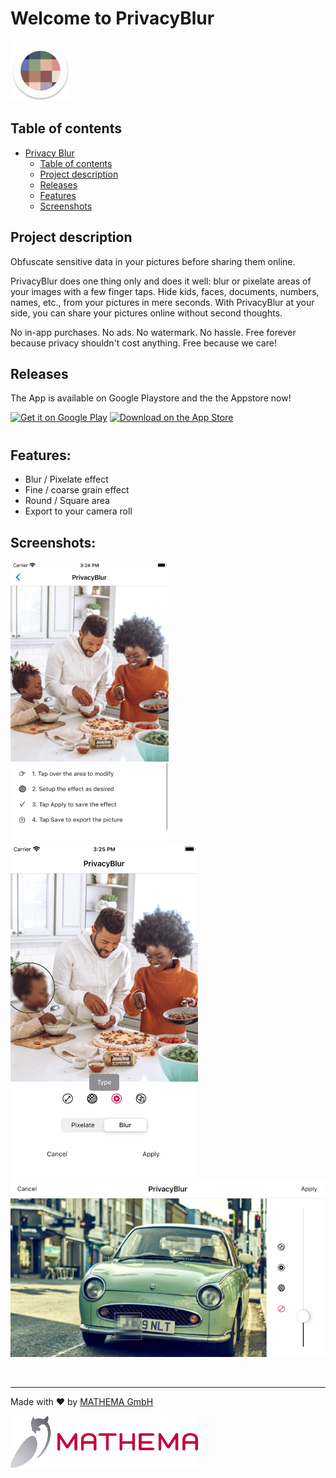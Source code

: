 # Welcome to PrivacyBlur

![Privacy Blur Logo](ic_launcher_round.png)

## Table of contents

- [Privacy Blur](#welcome-to-privacyblur)
  - [Table of contents](#table-of-contents)
  - [Project description](#project-description)
  - [Releases](#releases)
  - [Features](#features)
  - [Screenshots](#screenshots)

## Project description

Obfuscate sensitive data in your pictures before sharing them online.

PrivacyBlur does one thing only and does it well: blur or pixelate areas of your images with a few finger taps. Hide kids, faces, documents, numbers, names, etc., from your pictures in mere seconds. With PrivacyBlur at your side, you can share your pictures online without second thoughts.

No in-app purchases. No ads. No watermark. No hassle. Free forever because privacy shouldn't cost anything. Free because we care!

## Releases

The App is available on Google Playstore  and the the Appstore now!
<p float="left" align="left">
<a href='https://play.google.com/store/apps/details?id=de.mathema.privacyblur&pcampaignid=pcampaignidMKT-Other-global-all-co-prtnr-py-PartBadge-Mar2515-1'><img width="150px" alt='Get it on Google Play' src='https://play.google.com/intl/en_us/badges/static/images/badges/en_badge_web_generic.png'/></a>
<a href="https://apps.apple.com/us/app/privacyblur/id1536274106?itsct=apps_box_badge&amp;itscg=30200" style="width: 120px;margin-bottom: 10px;"><img src="https://tools.applemediaservices.com/api/badges/download-on-the-app-store/black/en-us?size=250x83&amp;releaseDate=1241395200&h=e93a702d61d46decc4c4f5140aad4aa6" alt="Download on the App Store" margin="0 0 10px 0" style="width: 120px;margin-bottom: 10px;"></a>
</p>

## Features:

- Blur / Pixelate effect
- Fine / coarse grain effect
- Round / Square area
- Export to your camera roll

## Screenshots:

![Helplines Screenshot](case_1.png)
![Helplines Screenshot](case_2.png)
![Helplines Screenshot](case_3.png)

<br/>

---

Made with ❤️ by [MATHEMA GmbH](https://www.mathema.de/)

![MATHEMA Logo](mat-standard-rgb.png)

